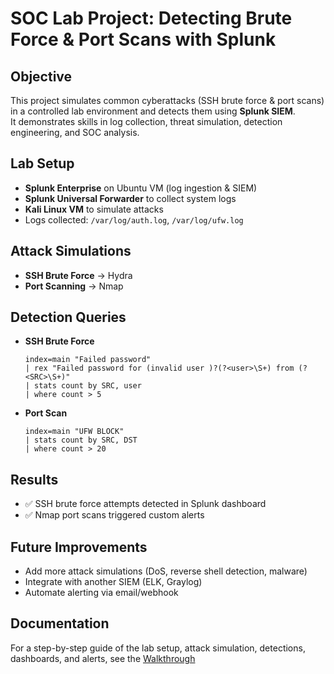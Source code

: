 # SOC Lab Project: Detecting Brute Force & Port Scans with Splunk

## Objective
This project simulates common cyberattacks (SSH brute force & port scans) in a controlled lab environment and detects them using **Splunk SIEM**.  
It demonstrates skills in log collection, threat simulation, detection engineering, and SOC analysis.

## Lab Setup
- **Splunk Enterprise** on Ubuntu VM (log ingestion & SIEM)
- **Splunk Universal Forwarder** to collect system logs
- **Kali Linux VM** to simulate attacks
- Logs collected: `/var/log/auth.log`, `/var/log/ufw.log`

## Attack Simulations
- **SSH Brute Force** → Hydra
- **Port Scanning** → Nmap

## Detection Queries
- **SSH Brute Force**
  ```spl
  index=main "Failed password"
  | rex "Failed password for (invalid user )?(?<user>\S+) from (?<SRC>\S+)"
  | stats count by SRC, user
  | where count > 5
  ```

- **Port Scan**
  ```spl
  index=main "UFW BLOCK"
  | stats count by SRC, DST
  | where count > 20
  ```
## Results
- ✅ SSH brute force attempts detected in Splunk dashboard
- ✅ Nmap port scans triggered custom alerts

## Future Improvements
- Add more attack simulations (DoS, reverse shell detection, malware)
- Integrate with another SIEM (ELK, Graylog)
- Automate alerting via email/webhook

## Documentation
For a step-by-step guide of the lab setup, attack simulation, detections, dashboards, and alerts, see the [Walkthrough](walkthrough.md)
